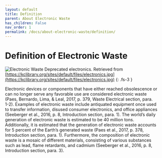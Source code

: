 ```yaml
---
layout: default
title: Definition
parent: About Electronic Waste
has_children: False
nav_order: 1
permalink: /docs/about-electronic-waste/definition/
---
```


# Definition of Electronic Waste

![Electronic Waste](https://kclibrary.org/sites/default/files/electronics.jpg)
Deprecated electronics. Retrieved from [https://kclibrary.org/sites/default/files/electronics.jpg](https://kclibrary.org/sites/default/files/electronics.jpg)
{: .fs-3 }

Electronic devices or components that have either reached obsolescence or can no longer serve any favorable use are considered electronic waste (Paes, Bernardo, Lima, & Leal, 2017, p. 379, Waste Electrical section, para. 1-2). Examples of electronic waste include antiquated equipment once used to transfer information, disused consumer electronics, and office appliances (Seeberger et al., 2016, p. 8, Introduction section, para. 1). The world’s daily generation of electronic waste is estimated to be 40 million tons. Additionally, it is estimated that the generation of electronic waste accounts for 5 percent of the Earth’s generated waste (Paes et al., 2017, p. 378, Introduction section, para. 1). Furthermore, the composition of electronic waste is a mosaic of different materials, consisting of various  substances such as lead, flame retardants, and cadmium (Seeberger et al., 2016, p. 8, Introduction section, para. 3).
